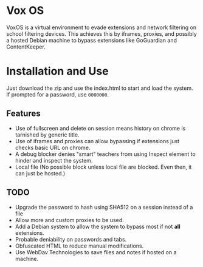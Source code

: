 # Vox OS

VoxOS is a virtual environment to evade extensions and network filtering on school filtering devices. This achieves this by iframes, proxies, and possibly a hosted Debian machine to bypass extensions like GoGuardian and ContentKeeper.


# Installation and Use

Just download the zip and use the index.html to start and load the system. If prompted for a password, use `0000000`.

## Features

 - Use of fullscreen and delete on session means history on chrome is tarnished by generic title.
 - Use of iframes and proxies can allow bypassing if extensions just checks basic URL on chrome.
 - A debug blocker denies "smart" teachers from using Inspect element to hinder and inspect the system.
 - Local file (No possible block unless local file are blocked. Even then, it can just be hosted.)

## TODO

 - Upgrade the password to hash using SHA512 on a session instead of a file
 - Allow more and custom proxies to be used.
 - Add a Debian system to allow the system to bypass most if not **all** extensions.
 - Probable deniability on passwords and tabs.
 - Obfuscated HTML to reduce manual modifications.
- Use WebDav Technologies to save files and notes if hosted on a machine.

